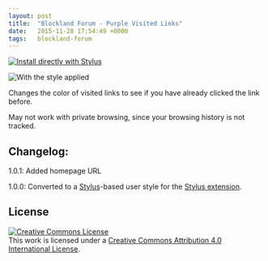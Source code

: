 ```yaml
---
layout: post
title:  "Blockland Forum - Purple Visited Links"
date:   2015-11-28 17:54:49 +0000
tags:   blockland-forum
---
```


[![Install directly with Stylus](https://img.shields.io/badge/Install%20directly%20with-Stylus-00adad.svg)](/files/blf-visited-links.user.styl)

![With the style applied](121239_after.png)

Changes the color of visited links to see if you have already clicked the link before.

May not work with private browsing, since your browsing history is not tracked.

## Changelog:

1.0.1: Added homepage URL

1.0.0: Converted to a [Stylus](http://stylus-lang.com/)-based user style for the [Stylus extension](http://add0n.com/stylus.html).

## License

[![Creative Commons License](https://i.creativecommons.org/l/by/4.0/88x31.png)](http://creativecommons.org/licenses/by/4.0/)  
This work is licensed under a [Creative Commons Attribution 4.0 International License](http://creativecommons.org/licenses/by/4.0/).

